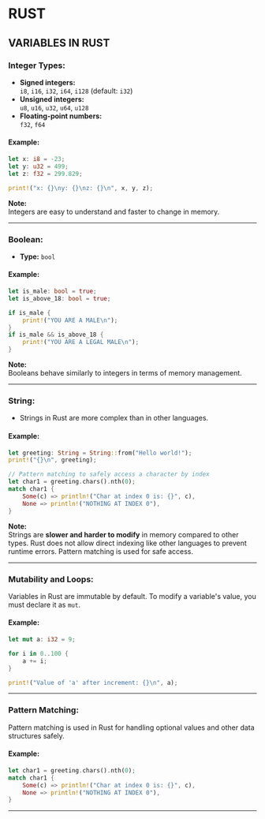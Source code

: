 # RUST

## VARIABLES IN RUST

### Integer Types:
- **Signed integers:**  
  `i8`, `i16`, `i32`, `i64`, `i128` (default: `i32`)
- **Unsigned integers:**  
  `u8`, `u16`, `u32`, `u64`, `u128`
- **Floating-point numbers:**  
  `f32`, `f64`

#### Example:
```rust
let x: i8 = -23;
let y: u32 = 499;
let z: f32 = 299.829;

print!("x: {}\ny: {}\nz: {}\n", x, y, z);
```

**Note:**  
Integers are easy to understand and faster to change in memory.

---

### Boolean:
- **Type:** `bool`

#### Example:
```rust
let is_male: bool = true;
let is_above_18: bool = true;

if is_male {
    print!("YOU ARE A MALE\n");
}
if is_male && is_above_18 {
    print!("YOU ARE A LEGAL MALE\n");
}
```

**Note:**  
Booleans behave similarly to integers in terms of memory management.

---

### String:
- Strings in Rust are more complex than in other languages.

#### Example:
```rust
let greeting: String = String::from("Hello world!");
print!("{}\n", greeting);

// Pattern matching to safely access a character by index
let char1 = greeting.chars().nth(0);
match char1 {
    Some(c) => println!("Char at index 0 is: {}", c),
    None => println!("NOTHING AT INDEX 0"),
}
```

**Note:**  
Strings are **slower and harder to modify** in memory compared to other types. Rust does not allow direct indexing like other languages to prevent runtime errors. Pattern matching is used for safe access.

---

### Mutability and Loops:
Variables in Rust are immutable by default. To modify a variable's value, you must declare it as `mut`.

#### Example:
```rust
let mut a: i32 = 9;

for i in 0..100 {
    a += i;
}

print!("Value of 'a' after increment: {}\n", a);
```

---

### Pattern Matching:
Pattern matching is used in Rust for handling optional values and other data structures safely.

#### Example:
```rust
let char1 = greeting.chars().nth(0);
match char1 {
    Some(c) => println!("Char at index 0 is: {}", c),
    None => println!("NOTHING AT INDEX 0"),
}
```

---

``` 
